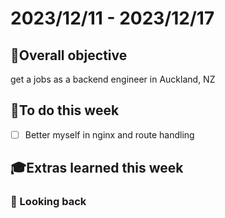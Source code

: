 # 2023/12/11 - 2023/12/17

## 🎯Overall objective
get a jobs as a backend engineer in Auckland, NZ

## 📝To do this week
- [ ] Better myself in nginx and route handling

## 🎓Extras learned this week

### 🧭 Looking back
